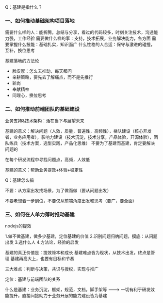 Q：基建是指什么？

### 一、如何推动基础架构项目落地

需要什么样的人：能折腾，总结与分享，看过的代码较多，时刻关注技术，沟通能力强，工作经验
需要做什么样的事：支持，技术拓展，业务解决能力，各方面
需要掌握什么技能：基础扎实，知识面广
什么性格的人合适：保守与激进的碰撞，互补，换位思考

基建落地的方法论
- 脸皮厚：怎么去推动，每天都问
- 亲耕策略，要先去了解痛点，而不是先推行
- 轮岗
- 奉献精神
- 同理心，换位思考 

### 二、如何推动前端团队的基础建设

业务支持&技术架构：活在当下与展望未来

基建的意义：解决问题（人效，质量，普遍性，高频性），梯队建设（核心开发者，业务应用者），影响力建设（技术沉淀，技术分享，产品体验，开源体验），团队练兵（技术方案，选型实践，产品化思维）
不要为了基建而基建，肯定要解决问题的

在每个研发流程中寻找问题点，高频，人效低

基建的意义：帮助业务提效+体验+稳定性

Q：基建怎么搞

不要：从方案出发找场景，为了做而做（要从问题出发）

不要老想着一步到位，不要仅从前端角度出发和思考（要广，要全面）

### 三、如何在人单力薄时推动基建

nodejs的提效

1.做不做基建，做多少基建，定位基建的价值
2.识别问题归纳问题，摸底：从问题出发
3.选什么人
4.方法论，经验的启发


基建的真正价值是：提效降本和成长
基建难点皆为现状，从技术出发，终点是管理
基建再高大上，也要有目标和节奏

三大难点：判断与决策，共识与授权，实现与推广

定位：基建与前端团队的关系

什么是基建：业务沉淀，框架，规范，文档，脚手架等 ---> 一切有利于研发效能提升，直接间接助力于业务开展的能力建设皆为基建

